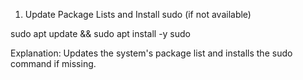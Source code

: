 1. Update Package Lists and Install sudo (if not available)

sudo apt update && sudo apt install -y sudo

Explanation: Updates the system's package list and installs the sudo command if missing.
